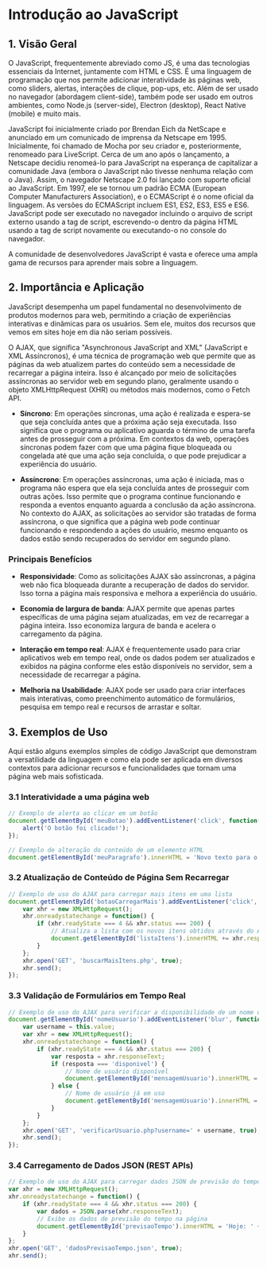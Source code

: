 # Introdução ao JavaScript

## 1. Visão Geral

O JavaScript, frequentemente abreviado como JS, é uma das tecnologias essenciais da Internet, juntamente com HTML e CSS. É uma linguagem de programação que nos permite adicionar interatividade às páginas web, como sliders, alertas, interações de clique, pop-ups, etc. Além de ser usado no navegador (abordagem client-side), também pode ser usado em outros ambientes, como Node.js (server-side), Electron (desktop), React Native (mobile) e muito mais.

JavaScript foi inicialmente criado por Brendan Eich da NetScape e anunciado em um comunicado de imprensa da Netscape em 1995. Inicialmente, foi chamado de Mocha por seu criador e, posteriormente, renomeado para LiveScript. Cerca de um ano após o lançamento, a Netscape decidiu renomeá-lo para JavaScript na esperança de capitalizar a comunidade Java (embora o JavaScript não tivesse nenhuma relação com o Java). Assim, o navegador Netscape 2.0 foi lançado com suporte oficial ao JavaScript. Em 1997, ele se tornou um padrão ECMA (European Computer Manufacturers Association), e o ECMAScript é o nome oficial da linguagem. As versões do ECMAScript incluem ES1, ES2, ES3, ES5 e ES6. JavaScript pode ser executado no navegador incluindo o arquivo de script externo usando a tag de script, escrevendo-o dentro da página HTML usando a tag de script novamente ou executando-o no console do navegador.

A comunidade de desenvolvedores JavaScript é vasta e oferece uma ampla gama de recursos para aprender mais sobre a linguagem.
 
## 2. Importância e Aplicação

JavaScript desempenha um papel fundamental no desenvolvimento de produtos modernos para web, permitindo a criação de experiências interativas e dinâmicas para os usuários. Sem ele, muitos dos recursos que vemos em sites hoje em dia não seriam possíveis.

O AJAX, que significa "Asynchronous JavaScript and XML" (JavaScript e XML Assíncronos), é uma técnica de programação web que permite que as páginas da web atualizem partes do conteúdo sem a necessidade de recarregar a página inteira. Isso é alcançado por meio de solicitações assíncronas ao servidor web em segundo plano, geralmente usando o objeto XMLHttpRequest (XHR) ou métodos mais modernos, como o Fetch API.

- **Síncrono**: Em operações síncronas, uma ação é realizada e espera-se que seja concluída antes que a próxima ação seja executada. Isso significa que o programa ou aplicativo aguarda o término de uma tarefa antes de prosseguir com a próxima. Em contextos da web, operações síncronas podem fazer com que uma página fique bloqueada ou congelada até que uma ação seja concluída, o que pode prejudicar a experiência do usuário.

- **Assíncrono**: Em operações assíncronas, uma ação é iniciada, mas o programa não espera que ela seja concluída antes de prosseguir com outras ações. Isso permite que o programa continue funcionando e responda a eventos enquanto aguarda a conclusão da ação assíncrona. No contexto do AJAX, as solicitações ao servidor são tratadas de forma assíncrona, o que significa que a página web pode continuar funcionando e respondendo a ações do usuário, mesmo enquanto os dados estão sendo recuperados do servidor em segundo plano.

### Principais Benefícios

- **Responsividade**:  Como as solicitações AJAX são assíncronas, a página web não fica bloqueada durante a recuperação de dados do servidor. Isso torna a página mais responsiva e melhora a experiência do usuário.

- **Economia de largura de banda**: AJAX permite que apenas partes específicas de uma página sejam atualizadas, em vez de recarregar a página inteira. Isso economiza largura de banda e acelera o carregamento da página.

- **Interação em tempo real**: AJAX é frequentemente usado para criar aplicativos web em tempo real, onde os dados podem ser atualizados e exibidos na página conforme eles estão disponíveis no servidor, sem a necessidade de recarregar a página.

- **Melhoria na Usabilidade**:  AJAX pode ser usado para criar interfaces mais interativas, como preenchimento automático de formulários, pesquisa em tempo real e recursos de arrastar e soltar.

## 3. Exemplos de Uso

Aqui estão alguns exemplos simples de código JavaScript que demonstram a versatilidade da linguagem e como ela pode ser aplicada em diversos contextos para adicionar recursos e funcionalidades que tornam uma página web mais sofisticada. 

### 3.1 Interatividade a uma página web

```javascript
// Exemplo de alerta ao clicar em um botão
document.getElementById('meuBotao').addEventListener('click', function() {
    alert('O botão foi clicado!');
});

// Exemplo de alteração do conteúdo de um elemento HTML
document.getElementById('meuParagrafo').innerHTML = 'Novo texto para o parágrafo.';
```

### 3.2 Atualização de Conteúdo de Página Sem Recarregar

```javascript
// Exemplo de uso do AJAX para carregar mais itens em uma lista
document.getElementById('botaoCarregarMais').addEventListener('click', function() {
    var xhr = new XMLHttpRequest();
    xhr.onreadystatechange = function() {
        if (xhr.readyState === 4 && xhr.status === 200) {
            // Atualiza a lista com os novos itens obtidos através do AJAX
            document.getElementById('listaItens').innerHTML += xhr.responseText;
        }
    };
    xhr.open('GET', 'buscarMaisItens.php', true);
    xhr.send();
});
```

### 3.3 Validação de Formulários em Tempo Real

```javascript
// Exemplo de uso do AJAX para verificar a disponibilidade de um nome de usuário
document.getElementById('nomeUsuario').addEventListener('blur', function() {
    var username = this.value;
    var xhr = new XMLHttpRequest();
    xhr.onreadystatechange = function() {
        if (xhr.readyState === 4 && xhr.status === 200) {
            var resposta = xhr.responseText;
            if (resposta === 'disponivel') {
                // Nome de usuário disponível
                document.getElementById('mensagemUsuario').innerHTML = 'Nome de usuário disponível.';
            } else {
                // Nome de usuário já em uso
                document.getElementById('mensagemUsuario').innerHTML = 'Nome de usuário já em uso.';
            }
        }
    };
    xhr.open('GET', 'verificarUsuario.php?username=' + username, true);
    xhr.send();
});
```

### 3.4 Carregamento de Dados JSON (REST APIs)

```javascript
// Exemplo de uso do AJAX para carregar dados JSON de previsão do tempo
var xhr = new XMLHttpRequest();
xhr.onreadystatechange = function() {
    if (xhr.readyState === 4 && xhr.status === 200) {
        var dados = JSON.parse(xhr.responseText);
        // Exibe os dados de previsão do tempo na página
        document.getElementById('previsaoTempo').innerHTML = 'Hoje: ' + dados.temperatura + '°C, ' + dados.condicoes;
    }
};
xhr.open('GET', 'dadosPrevisaoTempo.json', true);
xhr.send();
```